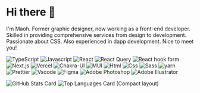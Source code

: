 # Hi there 👋 

I'm Maoh. Former graphic designer, now working as a front-end developer. Skilled in providing comprehensive services from design to development. Passionate about CSS. Also experienced in dapp development.
Nice to meet you!

![TypeScript](https://img.shields.io/badge/-Typescript-007ACC.svg?logo=typescript&style=flat-square&logoColor=white)
![Javascript](https://img.shields.io/badge/JavaScript-F7DF1E?style=flat-square&logo=javascript&logoColor=black)
![React](https://img.shields.io/badge/-React-61DAFB.svg?logo=react&style=flat-square&logoColor=black)
![React Query](https://img.shields.io/badge/-React_Query-FF4154.svg?logo=reactquery&style=flat-square&logoColor=white)
![React hook form](https://img.shields.io/badge/-React_Hook_Form-EC5990.svg?style=flat-square&logoColor=white&logo=reacthookform)
![Next.js](https://img.shields.io/badge/-Next.js-000000.svg?logo=next.js&style=flat-square)
![Vercel](https://img.shields.io/badge/-Vercel-000000.svg?style=flat-square&logoColor=white&logo=vercel)
![Chakra-UI](https://img.shields.io/badge/Chakra--UI-319795?style=flat-square&logo=chakra-ui&logoColor=white)
![MUI](https://img.shields.io/badge/-MUI-007FFF?style=flat-square&logo=mui&logoColor=white)
![Html](https://img.shields.io/badge/HTML5-E34F26?style=flat-square&logo=html5&logoColor=white)
![Css](https://img.shields.io/badge/CSS3-1572B6?style=flat-square&logo=css3&logoColor=white)
![Sass](https://img.shields.io/badge/-Sass-CC6699.svg?logo=sass&style=flat-square&logoColor=white)
![yarn](https://img.shields.io/badge/-Yarn-2C8EBB.svg?logo=yarn&style=flat-square&logoColor=white)
![Prettier](https://img.shields.io/badge/-Prettier-F7B93E.svg?style=flat-square&logoColor=black&logo=prettier)
![Vscode](https://img.shields.io/badge/Visual_Studio_Code-0078D4?style=flat-square&logo=visual%20studio%20code&logoColor=white)
![Figma](https://img.shields.io/badge/Figma-F24E1E?style=flat-square&logo=figma&logoColor=white)
![Adobe Photoshop](https://img.shields.io/badge/Adobe_Photoshop-31A8FF?style=flat-square&logo=adobephotoshop&logoColor=white)
![Adobe Illustrator](https://img.shields.io/badge/Adobe_Illustrator-FF9A00?style=flat-square&logo=adobeillustrator&logoColor=white)


![GitHub Stats Card](https://github-readme-stats.vercel.app/api?username=MaohDesign&show_icons=true&count_private=true)  ![Top Languages Card (Compact layout)](https://github-readme-stats.vercel.app/api/top-langs/?username=MaohDesign&layout=compact&langs_count=8&count_private=true)
